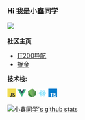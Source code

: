 ### Hi 我是小鑫同学

![](https://visitor-badge.glitch.me/badge?page_id=ospoon.ospoon)


**社区主页**  

- [IT200导航](http://it200.cn/)
- [掘金](https://juejin.cn/user/3966693685871694)

**技术栈:**  

<code><img height="20" src="https://raw.githubusercontent.com/github/explore/80688e429a7d4ef2fca1e82350fe8e3517d3494d/topics/javascript/javascript.png"></code>
<code><img height="20" src="https://raw.githubusercontent.com/github/explore/80688e429a7d4ef2fca1e82350fe8e3517d3494d/topics/vue/vue.png"></code>
<code><img height="20" src="https://raw.githubusercontent.com/github/explore/80688e429a7d4ef2fca1e82350fe8e3517d3494d/topics/nodejs/nodejs.png"></code>
<code><img height="20" src="https://raw.githubusercontent.com/github/explore/80688e429a7d4ef2fca1e82350fe8e3517d3494d/topics/react/react.png"></code>
<code><img height="20" src="https://raw.githubusercontent.com/github/explore/80688e429a7d4ef2fca1e82350fe8e3517d3494d/topics/typescript/typescript.png"></code>

[![小鑫同学's github stats](https://github-readme-stats.vercel.app/api?username=OSpoon)](https://github.com/anuraghazra/github-readme-stats)
